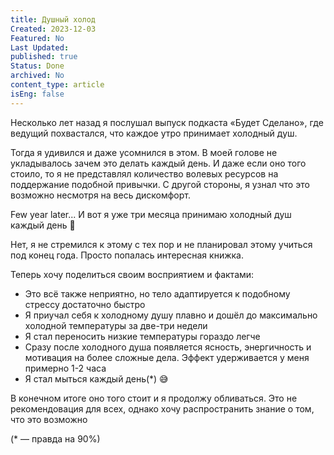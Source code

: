 ```yaml
---
title: Душный холод
Created: 2023-12-03
Featured: No
Last Updated: 
published: true
Status: Done
archived: No
content_type: article
isEng: false
---
```


Несколько лет назад я послушал выпуск подкаста «Будет Сделано», где ведущий похвастался, что каждое утро принимает холодный душ.

Тогда я удивился и даже усомнился в этом. В моей голове не укладывалось зачем это делать каждый день. И даже если оно того стоило, то я не представлял количество волевых ресурсов на поддержание подобной привычки. С другой стороны, я узнал что это возможно несмотря на весь дискомфорт.

Few year later... И вот я уже три месяца принимаю холодный душ каждый день 🤯 

Нет, я не стремился к этому с тех пор и не планировал этому учиться под конец года. Просто попалась интересная книжка.

Теперь хочу поделиться своим восприятием и фактами:

- Это всё также неприятно, но тело адаптируется к подобному стрессу достаточно быстро
- Я приучал себя к холодному душу плавно и дошёл до максимально холодной температуры за две-три недели 
- Я стал переносить низкие температуры гораздо легче
- Сразу после холодного душа появляется ясность, энергичность и мотивация на более сложные дела. Эффект удерживается у меня примерно 1-2 часа
- Я стал мыться каждый день(*) 😅

В конечном итоге оно того стоит и я продолжу обливаться. Это не рекомендовация для всех, однако хочу распространить знание о том, что это возможно

(* — правда на 90%)